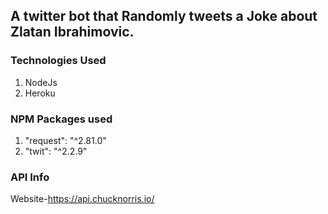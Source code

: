 ## A twitter bot that Randomly tweets a Joke about Zlatan Ibrahimovic.

### Technologies Used
1. NodeJs
2. Heroku
### NPM Packages used
1. "request": "^2.81.0"
2. "twit": "^2.2.9"
### API Info
Website-https://api.chucknorris.io/
 
